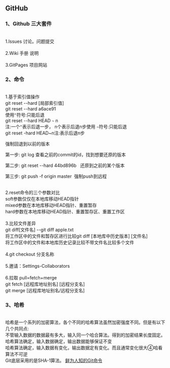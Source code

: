 ## GitHub
### 1、Github 三大套件 
<br>1.Issues 讨论。问题提交 
<br><br>2.Wiki 手册 说明
<br><br>3.GitPages 项目网站
### 2、命令
<br>1.基于索引值操作
<br>git reset --hard [局部索引值]
<br>git reset --hard a6ace91
<br>使用`^`符号:只能后退
<br>git reset --hard HEAD `~` n
<br>注:一个`^`表示后退一步， n个表示后退n步使用 `~`符号:只能后退
<br>git reset -hard HEAD~n注:表示后退n步

强制回退到以前的版本

第一步: git log 查看之前的commit的id，找到想要还原的版本

第二步: git reset --hard 44bd896b   还原到之前的某个版本

第三步: git push -f origin master  强制push到远程

<br>2.reset命令的三个参数对比
<br>soft参数仅仅在本地库移动HEAD指针
<br>mixed参数在本地库移动HEAD指针、重置暂存
<br>hard参数在本地库移动HEAD指针、重置暂存区、重置工作区
<br><br>3.比较文件差异
<br>git diff[文件名] --git diff apple.txt
<br>将工作区中的文件和暂存区进行比较git diff [本地库中历史版本] [文件名]
<br>将工作区中的文件和本地库历史记录比较不带文件名比较多个文件
<br><br>4.git checkout 分支名称
<br><br>5.邀请：Settings-Collaborators
<br><br>6.拉取 pull=fetch+merge
<br>git fetch [远程库地址别名] [远程分支名]
<br>git merge [远程库地址别名/远程分支名]
### 3、哈希
<br>哈希是一个系列的加密算法，各个不同的哈希算法虽然加密强度不同。但是有以下几个共同点:
<br>不管输入数据的数据最有多大，输入同一个哈合算法。得到的加密结果长度固定。
<br>哈希算法确定，输入数据确定，输出数据能够保证不变
<br>哈希算法确定，输入数据有变化，输出数据定有变化。而且通常变化很大④哈看算法不可逆
<br>Git底层采用的是SHA-1算法。
[鲜为人知的Git命令](https://dzone.com/articles/lesser-known-git-commands)




        
      

      
